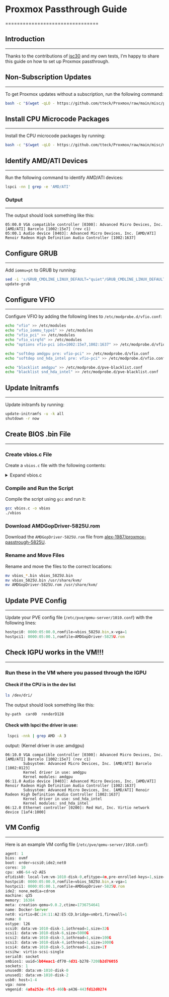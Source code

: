 
# Proxmox Passthrough Guide
================================

## Introduction
---------------

Thanks to the contributions of [isc30](https://github.com/isc30/ryzen-7000-series-proxmox?tab=readme-ov-file) and my own tests, I'm happy to share this guide on how to set up Proxmox passthrough.

## Non-Subscription Updates
---------------------------

To get Proxmox updates without a subscription, run the following command:
```bash
bash -c "$(wget -qLO - https://github.com/tteck/Proxmox/raw/main/misc/post-pve-install.sh)"
```

## Install CPU Microcode Packages
--------------------------------

Install the CPU microcode packages by running:
```bash
bash -c "$(wget -qLO - https://github.com/tteck/Proxmox/raw/main/misc/microcode.sh)"
```

## Identify AMD/ATI Devices
---------------------------

Run the following command to identify AMD/ATI devices:
```bash
lspci -nn | grep -e 'AMD/ATI'
```

### Output
----------

The output should look something like this:
```
05:00.0 VGA compatible controller [0300]: Advanced Micro Devices, Inc. [AMD/ATI] Barcelo [1002:15e7] (rev c1)
05:00.1 Audio device [0403]: Advanced Micro Devices, Inc. [AMD/ATI] Renoir Radeon High Definition Audio Controller [1002:1637]
```

## Configure GRUB
-----------------

Add `iommu=pt` to GRUB by running:
```bash
sed -i 's/GRUB_CMDLINE_LINUX_DEFAULT="quiet"/GRUB_CMDLINE_LINUX_DEFAULT="quiet iommu=pt"/g' /etc/default/grub
update-grub
```

## Configure VFIO
-----------------

Configure VFIO by adding the following lines to `/etc/modprobe.d/vfio.conf`:
```bash
echo "vfio" >> /etc/modules
echo "vfio_iommu_type1" >> /etc/modules
echo "vfio_pci" >> /etc/modules
echo "vfio_virqfd" >> /etc/modules
echo "options vfio-pci ids=1002:15e7,1002:1637" >> /etc/modprobe.d/vfio.conf

echo "softdep amdgpu pre: vfio-pci" >> /etc/modprobe.d/vfio.conf
echo "softdep snd_hda_intel pre: vfio-pci" >> /etc/modprobe.d/vfio.conf

echo "blacklist amdgpu" >> /etc/modprobe.d/pve-blacklist.conf
echo "blacklist snd_hda_intel" >> /etc/modprobe.d/pve-blacklist.conf
```

## Update Initramfs
--------------------

Update initramfs by running:
```bash
update-initramfs -u -k all
shutdown -r now
```

## Create BIOS .bin File
-------------------------

### Create vbios.c File


Create a `vbios.c` file with the following contents:

<details>
  <summary>Expand vbios.c</summary>
  
  ```
  #include <stdint.h>
  #include <stdio.h>
  #include <stdlib.h>
  
  typedef uint32_t ULONG;
  typedef uint8_t UCHAR;
  typedef uint16_t USHORT;
  
  typedef struct {
      ULONG Signature;
      ULONG TableLength; // Length
      UCHAR Revision;
      UCHAR Checksum;
      UCHAR OemId[6];
      UCHAR OemTableId[8]; // UINT64  OemTableId;
      ULONG OemRevision;
      ULONG CreatorId;
      ULONG CreatorRevision;
  } AMD_ACPI_DESCRIPTION_HEADER;
  
  typedef struct {
      AMD_ACPI_DESCRIPTION_HEADER SHeader;
      UCHAR TableUUID[16]; // 0x24
      ULONG VBIOSImageOffset; // 0x34. Offset to the first GOP_VBIOS_CONTENT block from the beginning of the stucture.
      ULONG Lib1ImageOffset; // 0x38. Offset to the first GOP_LIB1_CONTENT block from the beginning of the stucture.
      ULONG Reserved[4]; // 0x3C
  } UEFI_ACPI_VFCT;
  
  typedef struct {
      ULONG PCIBus; // 0x4C
      ULONG PCIDevice; // 0x50
      ULONG PCIFunction; // 0x54
      USHORT VendorID; // 0x58
      USHORT DeviceID; // 0x5A
      USHORT SSVID; // 0x5C
      USHORT SSID; // 0x5E
      ULONG Revision; // 0x60
      ULONG ImageLength; // 0x64
  } VFCT_IMAGE_HEADER;
  
  typedef struct {
      VFCT_IMAGE_HEADER VbiosHeader;
      UCHAR VbiosContent[1];
  } GOP_VBIOS_CONTENT;
  
  int main(int argc, char** argv)
  {
      FILE* fp_vfct;
      FILE* fp_vbios;
      UEFI_ACPI_VFCT* pvfct;
      char vbios_name[0x400];
  
      if (!(fp_vfct = fopen("/sys/firmware/acpi/tables/VFCT", "r"))) {
          perror(argv[0]);
          return -1;
      }
  
      if (!(pvfct = malloc(sizeof(UEFI_ACPI_VFCT)))) {
          perror(argv[0]);
          return -1;
      }
  
      if (sizeof(UEFI_ACPI_VFCT) != fread(pvfct, 1, sizeof(UEFI_ACPI_VFCT), fp_vfct)) {
          fprintf(stderr, "%s: failed to read VFCT header!\n", argv[0]);
          return -1;
      }
  
      ULONG offset = pvfct->VBIOSImageOffset;
      ULONG tbl_size = pvfct->SHeader.TableLength;
  
      if (!(pvfct = realloc(pvfct, tbl_size))) {
          perror(argv[0]);
          return -1;
      }
  
      if (tbl_size - sizeof(UEFI_ACPI_VFCT) != fread(pvfct + 1, 1, tbl_size - sizeof(UEFI_ACPI_VFCT), fp_vfct)) {
          fprintf(stderr, "%s: failed to read VFCT body!\n", argv[0]);
          return -1;
      }
  
      fclose(fp_vfct);
  
      while (offset < tbl_size) {
          GOP_VBIOS_CONTENT* vbios = (GOP_VBIOS_CONTENT*)((char*)pvfct + offset);
          VFCT_IMAGE_HEADER* vhdr = &vbios->VbiosHeader;
  
          if (!vhdr->ImageLength)
              break;
  
          snprintf(vbios_name, sizeof(vbios_name), "vbios_%x_%x.bin", vhdr->VendorID, vhdr->DeviceID);
  
          if (!(fp_vbios = fopen(vbios_name, "wb"))) {
              perror(argv[0]);
              return -1;
          }
  
          if (vhdr->ImageLength != fwrite(&vbios->VbiosContent, 1, vhdr->ImageLength, fp_vbios)) {
              fprintf(stderr, "%s: failed to dump vbios %x:%x\n", argv[0], vhdr->VendorID, vhdr->DeviceID);
              return -1;
          }
  
          fclose(fp_vbios);
  
          printf("dump vbios %x:%x to %s\n", vhdr->VendorID, vhdr->DeviceID, vbios_name);
  
          offset += sizeof(VFCT_IMAGE_HEADER);
          offset += vhdr->ImageLength;
      }
  
      return 0;
  }
  ```
</details>

### Compile and Run the Script
  
Compile the script using `gcc` and run it:
```bash
gcc vbios.c -o vbios
./vbios
```


### Download AMDGopDriver-5825U.rom

Download the `AMDGopDriver-5825U.rom` file from [alex-1987/proxmox-passtrough-5825U](https://github.com/alex-1987/proxmox-passtrough-5825U/blob/main/AMDGopDriver-5825U.rom).

### Rename and Move Files

Rename and move the files to the correct locations:
```bash
mv vbios_*.bin vbios_5825U.bin
mv vbios_5825U.bin /usr/share/kvm/
mv AMDGopDriver-5825U.rom /usr/share/kvm/
```

## Update PVE Config
---------------------

Update your PVE config file (`/etc/pve/qemu-server/1010.conf`) with the following lines:
```javascript
hostpci0: 0000:05:00.0,romfile=vbios_5825U.bin,x-vga=1
hostpci1: 0000:05:00.1,romfile=AMDGopDriver-5825U.rom
```

## Check IGPU works in the VM!!!
---------------------------
### Run these in the VM where you passed through the IGPU

#### Check if the CPU is in the dev list
```bash
ls /dev/dri/
```

The output should look something like this:
```
by-path  card0  renderD128
```

#### Check with lspci the driver in use:
```bash
 lspci -nnk | grep AMD -A 3
```

output:  (Kernel driver in use: amdgpu)
```
06:10.0 VGA compatible controller [0300]: Advanced Micro Devices, Inc. [AMD/ATI] Barcelo [1002:15e7] (rev c1)
        Subsystem: Advanced Micro Devices, Inc. [AMD/ATI] Barcelo [1002:0123]
        Kernel driver in use: amdgpu
        Kernel modules: amdgpu
06:11.0 Audio device [0403]: Advanced Micro Devices, Inc. [AMD/ATI] Renoir Radeon High Definition Audio Controller [1002:1637]
        Subsystem: Advanced Micro Devices, Inc. [AMD/ATI] Renoir Radeon High Definition Audio Controller [1002:1637]
        Kernel driver in use: snd_hda_intel
        Kernel modules: snd_hda_intel
06:12.0 Ethernet controller [0200]: Red Hat, Inc. Virtio network device [1af4:1000]
```

## VM Config
-------------

Here is an example VM config file (`/etc/pve/qemu-server/1010.conf`):
```javascript
agent: 1
bios: ovmf
boot: order=scsi0;ide2;net0
cores: 10
cpu: x86-64-v2-AES
efidisk0: local-lvm:vm-1010-disk-0,efitype=4m,pre-enrolled-keys=1,size=4M
hostpci0: 0000:05:00.0,romfile=vbios_5825U.bin,x-vga=1
hostpci1: 0000:05:00.1,romfile=AMDGopDriver-5825U.rom
ide2: none,media=cdrom
machine: q35
memory: 16384
meta: creation-qemu=9.0.2,ctime=1736754641
name: Docker-Server
net0: virtio=BC:24:11:A2:E5:CD,bridge=vmbr1,firewall=1
numa: 0
ostype: l26
scsi0: data:vm-1010-disk-1,iothread=1,size=32G
scsi1: data:vm-1010-disk-6,size=5000G
scsi2: data:vm-1010-disk-3,iothread=1,size=100G
scsi3: data:vm-1010-disk-4,iothread=1,size=1000G
scsi4: data:vm-1010-disk-5,iothread=1,size=1T
scsihw: virtio-scsi-single
serial0: socket
smbios1: uuid=5b04eac1-df70-4d31-b278-7208b2d76055
sockets: 1
unused0: data:vm-1010-disk-0
unused1: data:vm-1010-disk-2
usb0: host=1-4
vga: none
vmgenid: 4a8a252e-4fc5-460b-a436-443fd12d0274
```
```
